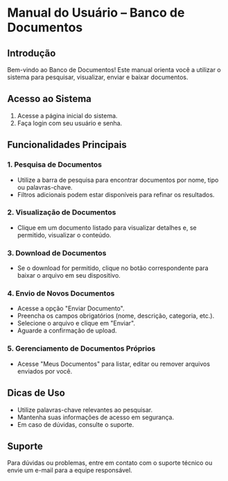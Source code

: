 # Manual do Usuário – Banco de Documentos

## Introdução
Bem-vindo ao Banco de Documentos! Este manual orienta você a utilizar o sistema para pesquisar, visualizar, enviar e baixar documentos.

## Acesso ao Sistema
1. Acesse a página inicial do sistema.
2. Faça login com seu usuário e senha.

## Funcionalidades Principais

### 1. Pesquisa de Documentos
- Utilize a barra de pesquisa para encontrar documentos por nome, tipo ou palavras-chave.
- Filtros adicionais podem estar disponíveis para refinar os resultados.

### 2. Visualização de Documentos
- Clique em um documento listado para visualizar detalhes e, se permitido, visualizar o conteúdo.

### 3. Download de Documentos
- Se o download for permitido, clique no botão correspondente para baixar o arquivo em seu dispositivo.

### 4. Envio de Novos Documentos
- Acesse a opção "Enviar Documento".
- Preencha os campos obrigatórios (nome, descrição, categoria, etc.).
- Selecione o arquivo e clique em "Enviar".
- Aguarde a confirmação de upload.

### 5. Gerenciamento de Documentos Próprios
- Acesse "Meus Documentos" para listar, editar ou remover arquivos enviados por você.

## Dicas de Uso
- Utilize palavras-chave relevantes ao pesquisar.
- Mantenha suas informações de acesso em segurança.
- Em caso de dúvidas, consulte o suporte.

## Suporte
Para dúvidas ou problemas, entre em contato com o suporte técnico ou envie um e-mail para a equipe responsável.
